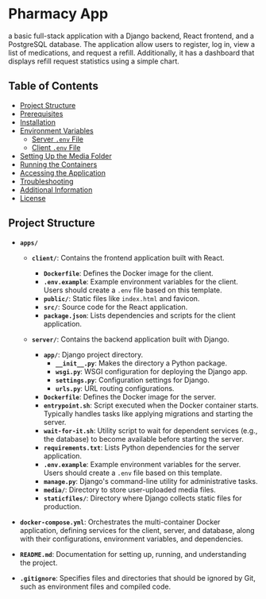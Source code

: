 # Pharmacy App

a basic full-stack application with a Django backend, React frontend, and a PostgreSQL database.
The application allow users to register, log in, view a list of medications, and request a refill.
Additionally, it has a dashboard that displays refill request statistics using a simple chart.

## Table of Contents

- [Project Structure](#project-structure)
- [Prerequisites](#prerequisites)
- [Installation](#installation)
- [Environment Variables](#environment-variables)
  - [Server `.env` File](#server-env-file)
  - [Client `.env` File](#client-env-file)
- [Setting Up the Media Folder](#setting-up-the-media-folder)
- [Running the Containers](#running-the-containers)
- [Accessing the Application](#accessing-the-application)
- [Troubleshooting](#troubleshooting)
- [Additional Information](#additional-information)
- [License](#license)

## Project Structure

- **`apps/`**
  - **`client/`**: Contains the frontend application built with React.
    - **`Dockerfile`**: Defines the Docker image for the client.
    - **`.env.example`**: Example environment variables for the client. Users should create a `.env` file based on this template.
    - **`public/`**: Static files like `index.html` and favicon.
    - **`src/`**: Source code for the React application.
    - **`package.json`**: Lists dependencies and scripts for the client application.

  - **`server/`**: Contains the backend application built with Django.
    - **`app/`**: Django project directory.
      - **`__init__.py`**: Makes the directory a Python package.
      - **`wsgi.py`**: WSGI configuration for deploying the Django app.
      - **`settings.py`**: Configuration settings for Django.
      - **`urls.py`**: URL routing configurations.
    - **`Dockerfile`**: Defines the Docker image for the server.
    - **`entrypoint.sh`**: Script executed when the Docker container starts. Typically handles tasks like applying migrations and starting the server.
    - **`wait-for-it.sh`**: Utility script to wait for dependent services (e.g., the database) to become available before starting the server.
    - **`requirements.txt`**: Lists Python dependencies for the server application.
    - **`.env.example`**: Example environment variables for the server. Users should create a `.env` file based on this template.
    - **`manage.py`**: Django's command-line utility for administrative tasks.
    - **`media/`**: Directory to store user-uploaded media files.
    - **`staticfiles/`**: Directory where Django collects static files for production.

- **`docker-compose.yml`**: Orchestrates the multi-container Docker application, defining services for the client, server, and database, along with their configurations, environment variables, and dependencies.

- **`README.md`**: Documentation for setting up, running, and understanding the project.

- **`.gitignore`**: Specifies files and directories that should be ignored by Git, such as environment files and compiled code.

